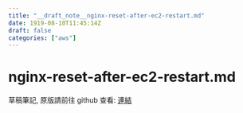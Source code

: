 ```yaml
---
title: "__draft_note__nginx-reset-after-ec2-restart.md"
date: 1919-08-10T11:45:14Z
draft: false
categories: ["aws"]
---
```


# nginx-reset-after-ec2-restart.md

草稿筆記, 原版請前往 github 查看: [連結](https://github.com/tinghaolai/just-random-note/blob/master/aws/nginx-reset-after-ec2-restart.md)